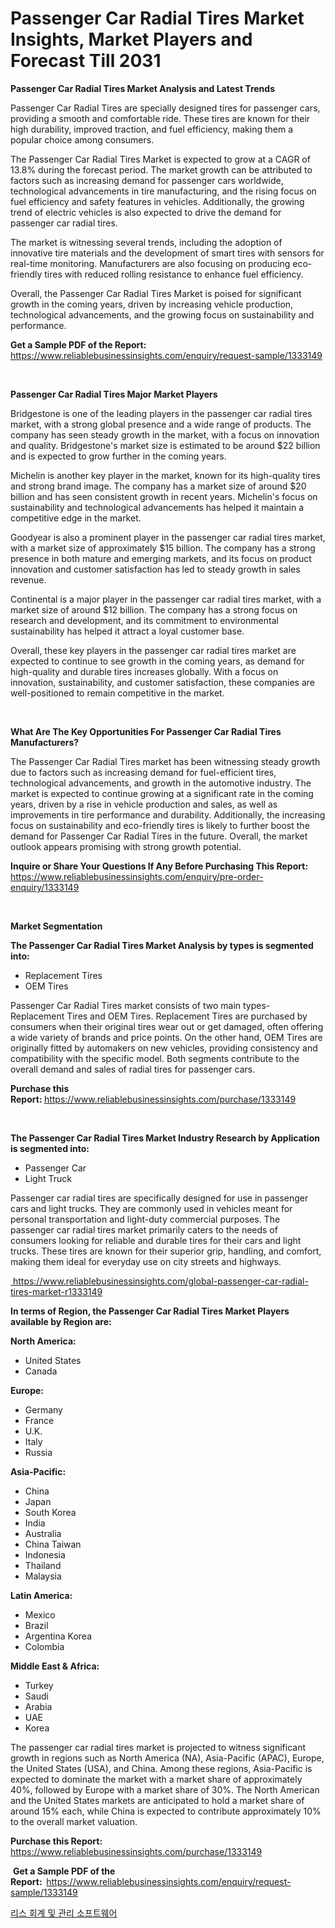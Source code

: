 <p><h1>Passenger Car Radial Tires Market Insights, Market Players and Forecast Till 2031</h1></p><p><strong>Passenger Car Radial Tires Market Analysis and Latest Trends</strong></p>
<p><p>Passenger Car Radial Tires are specially designed tires for passenger cars, providing a smooth and comfortable ride. These tires are known for their high durability, improved traction, and fuel efficiency, making them a popular choice among consumers.</p><p>The Passenger Car Radial Tires Market is expected to grow at a CAGR of 13.8% during the forecast period. The market growth can be attributed to factors such as increasing demand for passenger cars worldwide, technological advancements in tire manufacturing, and the rising focus on fuel efficiency and safety features in vehicles. Additionally, the growing trend of electric vehicles is also expected to drive the demand for passenger car radial tires.</p><p>The market is witnessing several trends, including the adoption of innovative tire materials and the development of smart tires with sensors for real-time monitoring. Manufacturers are also focusing on producing eco-friendly tires with reduced rolling resistance to enhance fuel efficiency.</p><p>Overall, the Passenger Car Radial Tires Market is poised for significant growth in the coming years, driven by increasing vehicle production, technological advancements, and the growing focus on sustainability and performance.</p></p>
<p><strong>Get a Sample PDF of the Report:&nbsp;</strong> <a href="https://www.reliablebusinessinsights.com/enquiry/request-sample/1333149">https://www.reliablebusinessinsights.com/enquiry/request-sample/1333149</a></p>
<p>&nbsp;</p>
<p><strong>Passenger Car Radial Tires Major Market Players</strong></p>
<p><p>Bridgestone is one of the leading players in the passenger car radial tires market, with a strong global presence and a wide range of products. The company has seen steady growth in the market, with a focus on innovation and quality. Bridgestone's market size is estimated to be around $22 billion and is expected to grow further in the coming years.</p><p>Michelin is another key player in the market, known for its high-quality tires and strong brand image. The company has a market size of around $20 billion and has seen consistent growth in recent years. Michelin's focus on sustainability and technological advancements has helped it maintain a competitive edge in the market.</p><p>Goodyear is also a prominent player in the passenger car radial tires market, with a market size of approximately $15 billion. The company has a strong presence in both mature and emerging markets, and its focus on product innovation and customer satisfaction has led to steady growth in sales revenue.</p><p>Continental is a major player in the passenger car radial tires market, with a market size of around $12 billion. The company has a strong focus on research and development, and its commitment to environmental sustainability has helped it attract a loyal customer base.</p><p>Overall, these key players in the passenger car radial tires market are expected to continue to see growth in the coming years, as demand for high-quality and durable tires increases globally. With a focus on innovation, sustainability, and customer satisfaction, these companies are well-positioned to remain competitive in the market.</p></p>
<p>&nbsp;</p>
<p><strong>What Are The Key Opportunities For Passenger Car Radial Tires Manufacturers?</strong></p>
<p><p>The Passenger Car Radial Tires market has been witnessing steady growth due to factors such as increasing demand for fuel-efficient tires, technological advancements, and growth in the automotive industry. The market is expected to continue growing at a significant rate in the coming years, driven by a rise in vehicle production and sales, as well as improvements in tire performance and durability. Additionally, the increasing focus on sustainability and eco-friendly tires is likely to further boost the demand for Passenger Car Radial Tires in the future. Overall, the market outlook appears promising with strong growth potential.</p></p>
<p><strong>Inquire or Share Your Questions If Any Before Purchasing This Report:</strong> <a href="https://www.reliablebusinessinsights.com/enquiry/pre-order-enquiry/1333149">https://www.reliablebusinessinsights.com/enquiry/pre-order-enquiry/1333149</a></p>
<p>&nbsp;</p>
<p><strong>Market Segmentation</strong></p>
<p><strong>The Passenger Car Radial Tires Market Analysis by types is segmented into:</strong></p>
<p><ul><li>Replacement Tires</li><li>OEM Tires</li></ul></p>
<p><p>Passenger Car Radial Tires market consists of two main types- Replacement Tires and OEM Tires. Replacement Tires are purchased by consumers when their original tires wear out or get damaged, often offering a wide variety of brands and price points. On the other hand, OEM Tires are originally fitted by automakers on new vehicles, providing consistency and compatibility with the specific model. Both segments contribute to the overall demand and sales of radial tires for passenger cars.</p></p>
<p><strong>Purchase this Report:&nbsp;</strong><a href="https://www.reliablebusinessinsights.com/purchase/1333149">https://www.reliablebusinessinsights.com/purchase/1333149</a></p>
<p>&nbsp;</p>
<p><strong>The Passenger Car Radial Tires Market Industry Research by Application is segmented into:</strong></p>
<p><ul><li>Passenger Car</li><li>Light Truck</li></ul></p>
<p><p>Passenger car radial tires are specifically designed for use in passenger cars and light trucks. They are commonly used in vehicles meant for personal transportation and light-duty commercial purposes. The passenger car radial tires market primarily caters to the needs of consumers looking for reliable and durable tires for their cars and light trucks. These tires are known for their superior grip, handling, and comfort, making them ideal for everyday use on city streets and highways.</p></p>
<p><a href="https://www.reliablebusinessinsights.com/global-passenger-car-radial-tires-market-r1333149">&nbsp;https://www.reliablebusinessinsights.com/global-passenger-car-radial-tires-market-r1333149</a></p>
<p><strong>In terms of Region, the Passenger Car Radial Tires Market Players available by Region are:</strong></p>
<p>
    <p> <strong> North America: </strong>
        <ul>
            <li>United States</li>
            <li>Canada</li>
        </ul>
        </p> 
    <p> <strong> Europe: </strong>
        <ul>
            <li>Germany</li>
            <li>France</li>
            <li>U.K.</li>
            <li>Italy</li>
            <li>Russia</li>
        </ul>
        </p> 
    <p> <strong> Asia-Pacific: </strong>
        <ul>
            <li>China</li>
            <li>Japan</li>
            <li>South Korea</li>
            <li>India</li>
            <li>Australia</li>
            <li>China Taiwan</li>
            <li>Indonesia</li>
            <li>Thailand</li>
            <li>Malaysia</li>
        </ul>
        </p> 
    <p> <strong> Latin America: </strong>
        <ul>
            <li>Mexico</li>
            <li>Brazil</li>
            <li>Argentina Korea</li>
            <li>Colombia</li>
        </ul>
        </p> 
    <p> <strong> Middle East & Africa: </strong>
        <ul>
            <li>Turkey</li>
            <li>Saudi</li>
            <li>Arabia</li>
            <li>UAE</li>
            <li>Korea</li>
        </ul>
    </p>
    </p>
<p><p>The passenger car radial tires market is projected to witness significant growth in regions such as North America (NA), Asia-Pacific (APAC), Europe, the United States (USA), and China. Among these regions, Asia-Pacific is expected to dominate the market with a market share of approximately 40%, followed by Europe with a market share of 30%. The North American and the United States markets are anticipated to hold a market share of around 15% each, while China is expected to contribute approximately 10% to the overall market valuation.</p></p>
<p><strong>Purchase this Report: </strong><a href="https://www.reliablebusinessinsights.com/purchase/1333149">https://www.reliablebusinessinsights.com/purchase/1333149</a></p>
<p>&nbsp;<strong>Get a Sample PDF of the Report:&nbsp;&nbsp;</strong><a href="https://www.reliablebusinessinsights.com/enquiry/request-sample/1333149">https://www.reliablebusinessinsights.com/enquiry/request-sample/1333149</a></p>
<p><strong></strong></p>
<p><p><a href="https://github.com/airdroplover110/Market-Research-Report-List-1/blob/main/4578021182544.md">리스 회계 및 관리 소프트웨어</a></p></p>